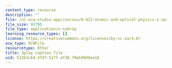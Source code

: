 ```yaml
---
content_type: resource
description: ''
file: /ol-ocw-studio-app/courses/8-421-atomic-and-optical-physics-i-spring-2014/512b1c643fd7517faf3670eb99d9ea18_pQ10vZKnttA.vtt
file_size: 91795
file_type: application/x-subrip
learning_resource_types: []
license: https://creativecommons.org/licenses/by-nc-sa/4.0/
ocw_type: OCWFile
resourcetype: Other
title: 3play caption file
uid: 512b1c64-3fd7-517f-af36-70eb99d9ea18
---
```

